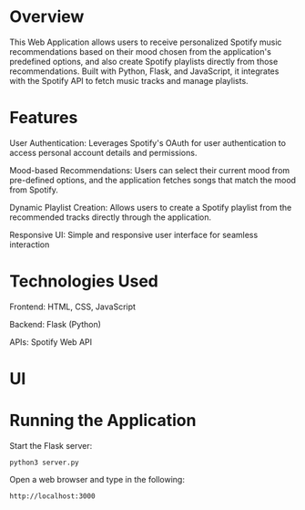 # Overview

This Web Application allows users to receive personalized Spotify music recommendations based on their mood chosen from the application's predefined options, and also create Spotify playlists directly from those recommendations. Built with Python, Flask, and JavaScript, it integrates with the Spotify API to fetch music tracks and manage playlists.

# Features

User Authentication: Leverages Spotify's OAuth for user authentication to access personal account details and permissions.

Mood-based Recommendations: Users can select their current mood from pre-defined options, and the application fetches songs that match the mood from Spotify.

Dynamic Playlist Creation: Allows users to create a Spotify playlist from the recommended tracks directly through the application.

Responsive UI: Simple and responsive user interface for seamless interaction

# Technologies Used
Frontend: HTML, CSS, JavaScript

Backend: Flask (Python)

APIs: Spotify Web API

# UI


# Running the Application

Start the Flask server: 

```
python3 server.py

```
Open a web browser and type in the following:

```
http://localhost:3000

```





